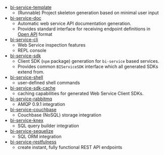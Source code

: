 - [bi-service-template](https://github.com/lucid-services/bi-service-template)
    - (Runnable) Project skeleton generation based on minimal user input
- [bi-service-doc](https://github.com/lucid-services/bi-service-doc)
    - Automatic web service API documentation generation.  
    - Provides standard interface for receiving endpoint definitions in [Open API](https://www.openapis.org) format
- [bi-service-cli](https://github.com/lucid-services/bi-service-cli)
    - Web Service inspection features
    - REPL console
- [bi-service-sdk](https://github.com/lucid-services/bi-service-sdk)
    - Client SDK (`npm` package) generation for `bi-service` based services.
    - Provides common `BIServiceSDK` interface which all generated SDKs extend from.
- [bi-service-shell](https://github.com/lucid-services/bi-service-shell)
    - user-defined shell commands
- [bi-service-sdk-cache](https://github.com/lucid-services/bi-service-sdk-cache)
    - caching capabilities for generated Web Service Client SDKs.
- [bi-service-rabbitmq](https://github.com/lucid-services/bi-service-rabbitmq)
    -  AMQP 0.9.1 integration
- [bi-service-couchbase](https://github.com/lucid-services/bi-service-couchbase)
    -  Couchbase (NoSQL) storage integration
- [bi-service-knex](https://github.com/lucid-services/bi-service-knex)
    -  SQL query builder integration
- [bi-service-sequelize](https://github.com/lucid-services/bi-service-sequelize)
    -  SQL ORM integration
- [bi-service-restfulness](https://github.com/lucid-services/bi-service-restfulness)
    - create instant, fully functional REST API endpoints
